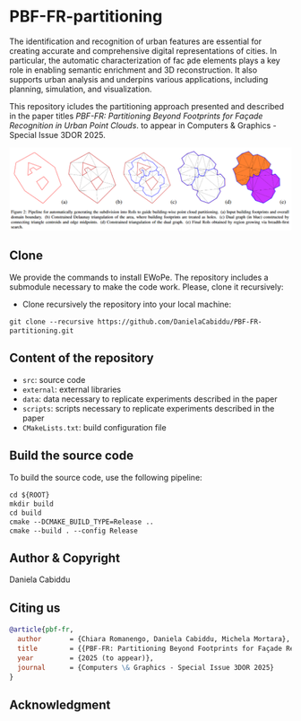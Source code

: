 # PBF-FR-partitioning

The identification and recognition of urban features are essential for creating accurate and comprehensive digital representations of cities. In particular, the automatic characterization of fac ̧ade elements plays a key role in enabling semantic enrichment and 3D reconstruction. It also supports urban analysis and underpins various applications, including planning, simulation, and visualization. 

This repository icludes the partitioning approach presented and described in the paper titles *PBF-FR: Partitioning Beyond Footprints for Façade Recognition in Urban Point Clouds*. to appear in Computers \& Graphics - Special Issue 3DOR 2025. 

![Representative Image](images/representative-image.png)

## Clone
We provide the commands to install EWoPe. 
The repository includes a submodule necessary to make the code work. Please, clone it recursively:

- Clone recursively the repository into your local machine:
```
git clone --recursive https://github.com/DanielaCabiddu/PBF-FR-partitioning.git
```

## Content of the repository
- `src`: source code 
- `external`: external libraries
- `data`: data necessary to replicate experiments described in the paper
- `scripts`: scripts necessary to replicate experiments described in the paper
- `CMakeLists.txt`: build configuration file


## Build the source code
To build the source code, use the following pipeline:

```
cd ${ROOT}
mkdir build
cd build
cmake --DCMAKE_BUILD_TYPE=Release ..
cmake --build . --config Release
```

## Author & Copyright
Daniela Cabiddu

## Citing us
```bibtex
@article{pbf-fr,
  author       = {Chiara Romanengo, Daniela Cabiddu, Michela Mortara},
  title        = {{PBF-FR: Partitioning Beyond Footprints for Façade Recognition in Urban Point Clouds}},
  year         = {2025 (to appear)},
  journal      = {Computers \& Graphics - Special Issue 3DOR 2025}
}
```

## Acknowledgment

